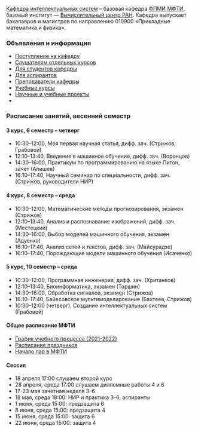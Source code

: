 [Кафедра интеллектуальных систем](https://intelligent-systems-phystech.github.io/ru/about/) – базовая кафедра [ФПМИ МФТИ](https://fpmi.mipt.ru/master/), базовый институт — [Вычислительный центр РАН](https://www.frccsc.ru/). Кафедра выпускает бакалавров и магистров по направлению 010900 «Прикладные математика и физика». 

### Объявления и информация
- [Поступление на кафедру](https://intelligent-systems-phystech.github.io/ru/applicants/)
- [Слушателям отдельных курсов](https://intelligent-systems-phystech.github.io/ru/applicants/)
- [Для студентов кафедры](https://t.me/IS_MIPT)
- [Для аспирантов](https://t.me/+BpMhAW-gWlM5OThi)
- [Преподаватели кафедры](https://intelligent-systems-phystech.github.io/ru/people/)
- [Учебные курсы](https://intelligent-systems-phystech.github.io/ru/course/)
- [Научные и учебные проекты](https://m1p.org)
-
### Расписание занятий, весенний семестр
#### 3 курс, 6 семестр – четверг
- 10:30–12:00,	Моя первая научная статья, дифф. зач. (Стрижов, Грабовой)
- 12:10–13:40,	Введение в машинное обучение, дифф. зач. (Воронцов)
- 14:30–16:00,	Практикум по программированию на языке Питон, зачет (Апишев)
- 16:10–17:40,	Научный семинар по специальности, дифф. зач. (Стрижов, руководители НИР)
#### 4 курс, 8 семестр – среда
- 10:30–12:00,	Математические методы прогнозирования, экзамен (Стрижов)
- 12:10–13:40,	Анализ и распознавание изображений, дифф. зач. (Местецкий)
- 14:30–16:00,	Выбор моделей машинного обучения, экзамен (Адуенко)
- 16:10–17:40,	Анализ сетей и текстов, дифф. зач. (Майсурадзе)
- 16:10–17:40,	Порождающие модели машинного обучения (Исаченко)
#### 5 курс, 10 семестр – среда
- 10:30–12:00,	Программная инженерия, дифф. зач. (Хританков) 
- 12:10–13:40,	Биоинформатика, экзамен (Торшин)
- 14:30–16:00,	Обработка сигналов, экзамен (Стрижов)
- 16:10–17:40,	Байесовское мультимоделирование (Бахтеев, Стрижов)
- 10:30–12:00 (четверг),	Создание интеллектуальных систем (Грабовой) 

#### Общее расписание МФТИ
- [График учебного процесса (2021-2022)](https://mipt.ru/upload/medialibrary/bda/grafik-uch.-protsessa-_n-2263_1-ot-24.08.2021_.pdf)
- [Расписание праздников](https://mipt.ru/upload/medialibrary/9b5/prikaz-n-2982_1-ot-30.12.2020.docx)
- [Начало пар в МФТИ](https://mipt.ru/upload/medialibrary/0ff/grafik-uchebnykh-zanyatiy.pdf)

#### Сессия
- 18 апреля 17:00 слушаем второй курс
- 28 апреля, среда 17:00 слушаем дипломные работы 4 и 6
- 17-23 мая зачетная неделя 3–6
- 18 мая, среда 18:00: НИР и практика 3–6, аспиранты
- 1 июня, среда 15:00: предзащита 6
- 8 июня, среда 15:00: предзащита 4
- 15 июня, среда 15:00: защита 6
- 22 июня, среда 15:00: защита 4


